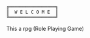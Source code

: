 ```
╔═════════════════╗  
║  W E L C O M E  ║
╚═════════════════╝
```
This a rpg (Role Playing Game)